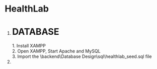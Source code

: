 # HealthLab
<ol>
<li>
  <h1>DATABASE</h1> 
  1. Install XAMPP <br>
  2. Open XAMPP, Start Apache and MySQL <br>
  3. Import the \backend\Database Design\sql\healthlab_seed.sql file 
</li>
<li>

</li>
</ol>
